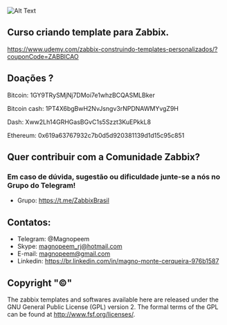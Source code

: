 ![Alt Text](https://github.com/MagnoMonteCerqueira/Zabbix/blob/master/Zabbix_3.2/src/img/zabbix.jpg)


## Curso criando template para Zabbix.

https://www.udemy.com/zabbix-construindo-templates-personalizados/?couponCode=ZABBICAO


## Doações ? 

Bitcoin: 1GY9TRySMjNj7DMoi7e1whzBCQASMLBker

Bitcoin cash: 1PT4X6bgBwH2NvJsngv3rNPDNAWMYvgZ9H

Dash: Xww2Lh14GRHGasBGvC1s5Szzt3KuEPkkL8

Ethereum: 0x619a63767932c7b0d5d920381139d1d15c95c851

## Quer contribuir com a Comunidade Zabbix? 

### Em caso de dúvida, sugestão ou dificuldade junte-se a nós no Grupo do Telegram!

* Grupo: https://t.me/ZabbixBrasil 

## Contatos:


* Telegram: @Magnopeem
* Skype: magnopeem_rj@hotmail.com
* E-mail: magnopeem@gmail.com
* Linkedin: https://br.linkedin.com/in/magno-monte-cerqueira-976b1587





## Copyright "©"  

The zabbix templates and softwares available here are released under the GNU General Public License (GPL) version 2. The formal terms of the GPL can be found at http://www.fsf.org/licenses/.








<b/>

